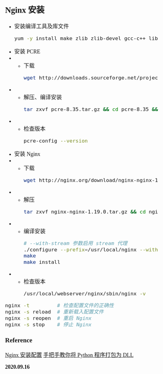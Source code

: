 <font size=4 face='楷体'>

## Nginx 安装

- 安装编译工具及库文件
  ```bash
  yum -y install make zlib zlib-devel gcc-c++ libtool  openssl openssl-devel
  ```
- 安装 PCRE
- - 下载
    ```bash
    wget http://downloads.sourceforge.net/project/pcre/pcre/8.35/pcre-8.35.tar.gz
    ```
- - 解压、编译安装
    ```bash
    tar zxvf pcre-8.35.tar.gz && cd pcre-8.35 && ./configure && make && make install
    ```
- - 检查版本
    ```bash
    pcre-config --version
    ```
- 安装 Nginx
- - 下载
    ```bash
    wget http://nginx.org/download/nginx-nginx-1.19.0.tar.gz
    ```
- - 解压
    ```bash
    tar zxvf nginx-nginx-1.19.0.tar.gz && cd nginx-nginx-1.19.0
    ```
- - 编译安装
    ```bash
    # --with-stream 参数启用 stream 代理
    ./configure --prefix=/usr/local/nginx --with-stream --with-http_stub_status_module --with-http_ssl_module --with-pcre=/usr/local/src/pcre-8.35
    make
    make install
    ```
- - 检查版本
    ```bash
    /usr/local/webserver/nginx/sbin/nginx -v
    ```

```bash
nginx -t         # 检查配置文件的正确性
nginx -s reload  # 重新载入配置文件
nginx -s reopen  # 重启 Nginx
nginx -s stop    # 停止 Nginx
```

### Reference

[Nginx 安装配置](https://www.runoob.com/linux/nginx-install-setup.html)
[手把手教你将 Python 程序打包为 DLL](https://blog.csdn.net/zmr1994/article/details/90703017)

**2020.09.16**
